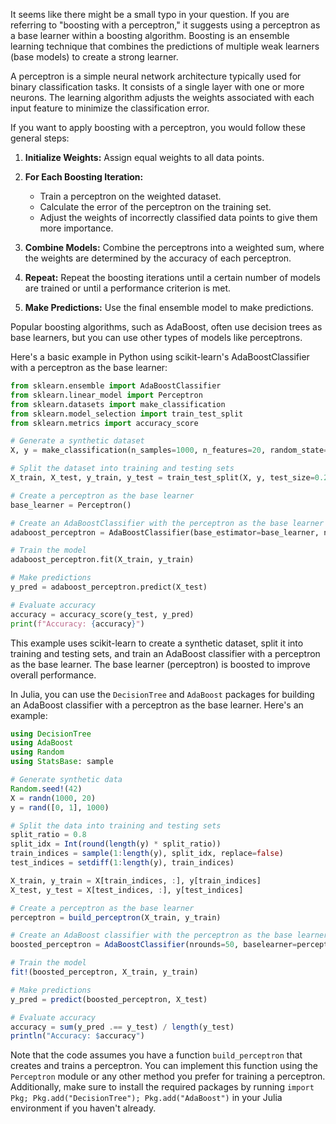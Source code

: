 
It seems like there might be a small typo in your question. If you are referring to "boosting with a perceptron," it suggests using a perceptron as a base learner within a boosting algorithm. Boosting is an ensemble learning technique that combines the predictions of multiple weak learners (base models) to create a strong learner.

A perceptron is a simple neural network architecture typically used for binary classification tasks. It consists of a single layer with one or more neurons. The learning algorithm adjusts the weights associated with each input feature to minimize the classification error.

If you want to apply boosting with a perceptron, you would follow these general steps:

1. **Initialize Weights:** Assign equal weights to all data points.

2. **For Each Boosting Iteration:**
   - Train a perceptron on the weighted dataset.
   - Calculate the error of the perceptron on the training set.
   - Adjust the weights of incorrectly classified data points to give them more importance.

3. **Combine Models:** Combine the perceptrons into a weighted sum, where the weights are determined by the accuracy of each perceptron.

4. **Repeat:** Repeat the boosting iterations until a certain number of models are trained or until a performance criterion is met.

5. **Make Predictions:** Use the final ensemble model to make predictions.

Popular boosting algorithms, such as AdaBoost, often use decision trees as base learners, but you can use other types of models like perceptrons.

Here's a basic example in Python using scikit-learn's AdaBoostClassifier with a perceptron as the base learner:

```python
from sklearn.ensemble import AdaBoostClassifier
from sklearn.linear_model import Perceptron
from sklearn.datasets import make_classification
from sklearn.model_selection import train_test_split
from sklearn.metrics import accuracy_score

# Generate a synthetic dataset
X, y = make_classification(n_samples=1000, n_features=20, random_state=42)

# Split the dataset into training and testing sets
X_train, X_test, y_train, y_test = train_test_split(X, y, test_size=0.2, random_state=42)

# Create a perceptron as the base learner
base_learner = Perceptron()

# Create an AdaBoostClassifier with the perceptron as the base learner
adaboost_perceptron = AdaBoostClassifier(base_estimator=base_learner, n_estimators=50, random_state=42)

# Train the model
adaboost_perceptron.fit(X_train, y_train)

# Make predictions
y_pred = adaboost_perceptron.predict(X_test)

# Evaluate accuracy
accuracy = accuracy_score(y_test, y_pred)
print(f"Accuracy: {accuracy}")
```

This example uses scikit-learn to create a synthetic dataset, split it into training and testing sets, and train an AdaBoost classifier with a perceptron as the base learner. The base learner (perceptron) is boosted to improve overall performance.

In Julia, you can use the `DecisionTree` and `AdaBoost` packages for building an AdaBoost classifier with a perceptron as the base learner. Here's an example:

```julia
using DecisionTree
using AdaBoost
using Random
using StatsBase: sample

# Generate synthetic data
Random.seed!(42)
X = randn(1000, 20)
y = rand([0, 1], 1000)

# Split the data into training and testing sets
split_ratio = 0.8
split_idx = Int(round(length(y) * split_ratio))
train_indices = sample(1:length(y), split_idx, replace=false)
test_indices = setdiff(1:length(y), train_indices)

X_train, y_train = X[train_indices, :], y[train_indices]
X_test, y_test = X[test_indices, :], y[test_indices]

# Create a perceptron as the base learner
perceptron = build_perceptron(X_train, y_train)

# Create an AdaBoost classifier with the perceptron as the base learner
boosted_perceptron = AdaBoostClassifier(nrounds=50, baselearner=perceptron)

# Train the model
fit!(boosted_perceptron, X_train, y_train)

# Make predictions
y_pred = predict(boosted_perceptron, X_test)

# Evaluate accuracy
accuracy = sum(y_pred .== y_test) / length(y_test)
println("Accuracy: $accuracy")
```

Note that the code assumes you have a function `build_perceptron` that creates and trains a perceptron. You can implement this function using the `Perceptron` module or any other method you prefer for training a perceptron. Additionally, make sure to install the required packages by running `import Pkg; Pkg.add("DecisionTree"); Pkg.add("AdaBoost")` in your Julia environment if you haven't already.
